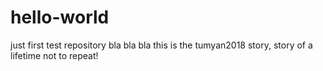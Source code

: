 # hello-world
just first test repository
bla bla bla
this is the tumyan2018 story, story of a lifetime not to repeat! 
